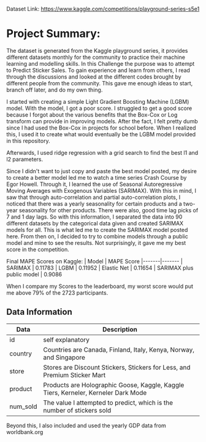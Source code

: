 Dataset Link: https://www.kaggle.com/competitions/playground-series-s5e1

# Project Summary:
The dataset is generated from the Kaggle playground series, it provides different datasets monthly for the community to practice their machine learning and modelling skills. In this Challenge the purpose
was to attempt to Predict Sticker Sales. To gain experience and learn from others, I read through the discussions and looked at the different codes brought by different people from the community.
This gave me enough ideas to start, branch off later, and do my own thing. 

I started with creating a simple Light Gradient Boosting Machine (LGBM) model. With the model, I got a poor score. I struggled to get a good score because I forgot about the various benefits that the Box-Cox or Log transform can provide in improving models. 
After the fact, I felt pretty dumb since I had used the Box-Cox in projects for school before. When I realized this, I used it to create what would eventually be the LGBM model provided in this repository.

Afterwards, I used ridge regression with a grid search to find the best l1 and l2 parameters.

Since I didn't want to just copy and paste the best model posted, my desire to create a better model led me to watch a time series Crash Course by Egor Howell. Through it, I learned the use of Seasonal Autoregressive
Moving Averages with Exogenous Variables (SARIMAX). With this in mind, I saw that through auto-correlation and partial auto-correlation plots, I noticed that there was a yearly seasonality for certain products and a two-year seasonality for other products. There were also,
good time lag picks of 7 and 1 day lags. So with this information, I separated the data into 90 different datasets by the categorical data given and created SARIMAX models for all. This is what led me to create the SARIMAX model posted here. From then on, I decided to try to combine models
through a public model and mine to see the results. Not surprisingly, it gave me my best score in the competition.

Final MAPE Scores on Kaggle:
| Model | MAPE Score
|-------|-------
| SARIMAX | 0.11783
| LGBM | 0.11952
| Elastic Net | 0.11654
| SARIMAX plus public model | 0.9086

When I compare my Scores to the leaderboard, my worst score would put me above 79% of the 2723 participants.

## Data Information
| Data | Description
|------|------------
| id | self explanatory
| country | Countries are Canada, Finland, Italy, Kenya, Norway, and Singapore
| store | Stores are Discount Stickers, Stickers for Less, and Premium Sticker Mart
| product | Products are Holographic Goose, Kaggle, Kaggle Tiers, Kerneler, Kerneler Dark Mode
| num_sold | The value I attempted to predict, which is the number of stickers sold

Beyond this, I also included and used the yearly GDP data from worldbank.org
